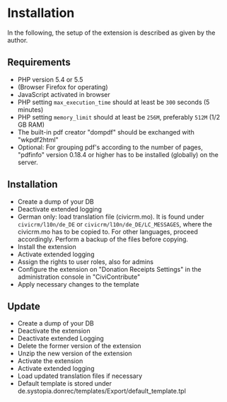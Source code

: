 # Installation

In the following, the setup of the extension is described as given by the
author.

## Requirements
- PHP version 5.4 or 5.5
- (Browser Firefox for operating)
- JavaScript activated in browser
- PHP setting `max_execution_time` should at least be `300` seconds (5 minutes)
- PHP setting `memory_limit` should at least be `256M`, preferably `512M`
  (1/2 GB RAM)
- The built-in pdf creator "dompdf" should be exchanged with "wkpdf2html" 
- Optional: For grouping pdf's according to the number of pages, "pdfinfo"
  version 0.18.4 or higher has to be installed (globally) on the server.

## Installation

- Create a dump of your DB
- Deactivate extended logging
- German only: load translation file (civicrm.mo). It is found under
  `civicrm/l10n/de_DE` or `civicrm/l10n/de_DE/LC_MESSAGES`, where the civicrm.mo
  has to be copied to. For other languages, proceed accordingly. Perform a
  backup of the files before copying.
- Install the extension
- Activate extended logging
- Assign the rights to user roles, also for admins
- Configure the extension on "Donation Receipts Settings" in the administration
  console in "CiviContribute"
- Apply necessary changes to the template

## Update

- Create a dump of your DB
- Deactivate the extension
- Deactivate extended Logging
- Delete the former version of the extension
- Unzip the new version of the extension
- Activate the extension
- Activate extended logging
- Load updated translation files if necessary
- Default template is stored under
  de.systopia.donrec/templates/Export/default_template.tpl
